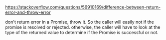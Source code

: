 https://stackoverflow.com/questions/56910169/difference-between-return-error-and-throw-error

don't return error in a Promise, throw it. So the caller will easily not if the promise is resolved or rejected. otherwise, the caller will have to look at the type of the returned value to determine if the Promise is successful or not.
